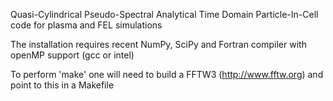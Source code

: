 Quasi-Cylindrical Pseudo-Spectral Analytical Time Domain Particle-In-Cell code for plasma and FEL simulations

The installation requires recent NumPy, SciPy and Fortran compiler with openMP support (gcc or intel)

To perform 'make' one will need to build a FFTW3 (http://www.fftw.org) and point to this in a Makefile
